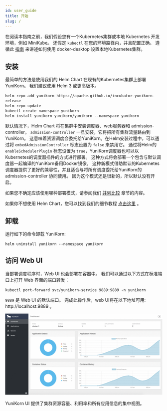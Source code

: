 ```yaml
---
id: user_guide
title: 开始
slug: /
---
```


<!--
Licensed to the Apache Software Foundation (ASF) under one
or more contributor license agreements.  See the NOTICE file
distributed with this work for additional information
regarding copyright ownership.  The ASF licenses this file
to you under the Apache License, Version 2.0 (the
"License"); you may not use this file except in compliance
with the License.  You may obtain a copy of the License at

  http://www.apache.org/licenses/LICENSE-2.0

Unless required by applicable law or agreed to in writing,
software distributed under the License is distributed on an
"AS IS" BASIS, WITHOUT WARRANTIES OR CONDITIONS OF ANY
KIND, either express or implied.  See the License for the
specific language governing permissions and limitations
under the License.
-->

在阅读本指南之前，我们假设您有一个Kubernetes集群或本地 Kubernetes 开发环境，例如 MiniKube。
还假定 `kubectl` 在您的环境路径内，并且配置正确。
遵循此 [指南](../developer_guide/env_setup.md) 来讲述如何使用 docker-desktop 设置本地Kubernetes集群。

## 安装

最简单的方法是使用我们的 Helm Chart 在现有的Kubernetes集群上部署YuniKorn。
我们建议使用 Helm 3 或更高版本。

```shell script
helm repo add yunikorn https://apache.github.io/incubator-yunikorn-release
helm repo update
kubectl create namespace yunikorn
helm install yunikorn yunikorn/yunikorn --namespace yunikorn
```

默认情况下，Helm Chart 将在集群中安装调度器、web服务器和 admission-controller。
`admission-controller` 一旦安装，它将把所有集群流量路由到YuniKorn。
这意味着资源调度会委托给YuniKorn。在Helm安装过程中，可以通过将 `embedAdmissionController` 标志设置为 `false` 来禁用它。
通过将Helm的 `enableSchedulerPlugin` 标志设置为 `true`，YuniKorn调度器也可以以Kubernetes的调度器插件的方式进行部署。
这种方式将会部署一个包含与默认调度器一起编译的YuniKorn备用Docker镜像。
这种新模式借助默认的Kubernetes调度器提供了更好的兼容性，并且适合与将所有调度委托给YuniKorn的 admission-controller 协同使用。
因为这个模式还是很新的，所以默认没有开启。

如果您不确定应该使用哪种部署模式，请参阅我们 [并列比较](user_guide/deployment_modes) 章节的内容。

如果你不想使用 Helm Chart，您可以找到我们的细节教程 [点击这里](../developer_guide/deployment.md) 。

## 卸载

运行如下的命令卸载 YuniKorn:

```shell script
helm uninstall yunikorn --namespace yunikorn
```

## 访问 Web UI

当部署调度程序时，Web UI 也会部署在容器中。
我们可以通过以下方式在标准端口上打开 Web 界面的端口转发：

```shell script
kubectl port-forward svc/yunikorn-service 9889:9889 -n yunikorn
```

`9889` 是 Web UI 的默认端口。
完成此操作后，web UI将在以下地址可用: http://localhost:9889 。

![UI 截图](./../assets/yk-ui-screenshots.gif)

YuniKorn UI 提供了集群资源容量、利用率和所有应用信息的集中视图。
